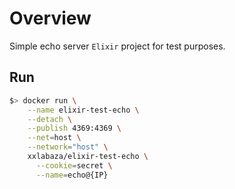 # Overview

Simple echo server `Elixir` project for test purposes.

## Run

```bash
$> docker run \
    --name elixir-test-echo \
    --detach \
    --publish 4369:4369 \
    --net=host \
    --network="host" \
    xxlabaza/elixir-test-echo \
      --cookie=secret \
      --name=echo@{IP}
```
